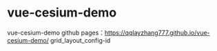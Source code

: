 # vue-cesium-demo
vue-cesium-demo
github pages：https://qqlayzhang777.github.io/vue-cesium-demo/
grid_layout_config-id
